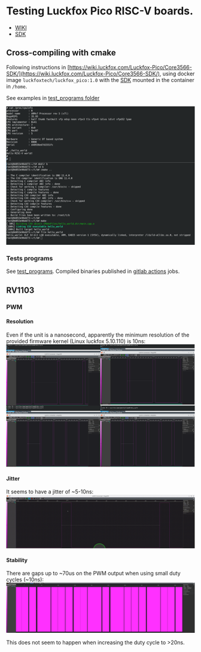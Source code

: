 # Testing Luckfox Pico RISC-V boards.
* [WIKI](https://wiki.luckfox.com/Luckfox-Pico/Luckfox-Pico-quick-start/)
* [SDK](https://github.com/LuckfoxTECH/luckfox-pico)

## Cross-compiling with cmake
Following instructions in [https://wiki.luckfox.com/Luckfox-Pico/Core3566-SDK/](https://wiki.luckfox.com/Luckfox-Pico/Core3566-SDK/), using docker image ```luckfoxtech/luckfox_pico:1.0``` with the [SDK](https://github.com/LuckfoxTECH/luckfox-pico) mounted in the container in ```/home```.

See examples in [test_programs folder](test_programs/)

![Cross-compiling and running a hello world application](doc/cross_compiling_and_running_hello_world.png)
### Tests programs
See [test_programs](test_programs).
Compiled binaries published in [gitlab actions](https://github.com/naelolaiz/luckfox_rockchip_testing/actions/) jobs.

## RV1103
### PWM
#### Resolution
Even if the unit is a nanosecond, apparently the minimum resolution of the provided firmware kernel (Linux luckfox 5.10.110) is 10ns: 
![testing PWM resolution on RV1103](doc/testing_pwm_resolution_on_RV1103.png)

#### Jitter
It seems to have a jitter of ~5-10ns:
![testing PWM jitter on RV1103](doc/testing_pwm_jitter_on_RV1103.gif)

#### Stability
There are gaps up to ~70us on the PWM output when using small duty cycles (~10ns):
![testing PWM stability on RV1103](doc/testing_pwm_stability_on_RV1103.png)

This does not seem to happen when increasing the duty cycle to >20ns.
